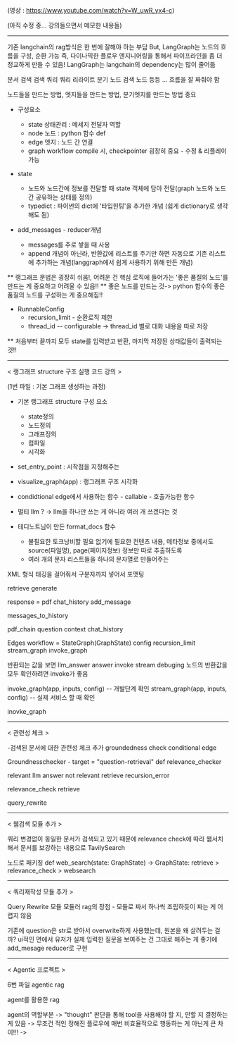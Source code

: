 (영상 : https://www.youtube.com/watch?v=W_uwR_yx4-c) 

(아직 수정 중... 강의들으면서 메모한 내용들) 

---

기존 langchain의 rag방식은 한 번에 잘해야 하는 부담
But, LangGraph는 노드의 흐름을 구성, 순환 가능 
즉, 다이나믹한 플로우 엔지니어링을 통해서 파이프라인을 좀 더 정교하게 만들 수 있음! 
LangGraph는 langchain의 dependency는 많이 줄어듦

문서 검색 
검색 쿼리
쿼리 리라이트
분기 노드
검색 노드
등등 ... 흐름을 잘 짜줘야 함

노드들을 만드는 방법, 엣지들을 만드는 방법, 분기엣지를 만드는 방법 중요 

* 구성요소 
  - state 상태관리 : 메세지 전달자 역할
  - node 노드 : python 함수 def
  - edge 엣지 : 노드 간 연결
  - graph workflow compile 시, checkpointer 굉장히 중요 - 수정 & 리플레이 가능

* state
  - 노드와 노드간에 정보를 전달할 때 state 객체에 담아 전달(graph 노드와 노드 간 공유하는 상태를 정의)
  - typedict : 파이썬의 dict에 '타입힌팅'을 추가한 개념 (쉽게 dictionary로 생각해도 됨)

* add_messages - reducer개념
  - messages를 주로 쌓을 때 사용
  - append 개념이 아닌라, 반환값에 리스트를 주기만 하면 자동으로 기존 리스트에 추가하는 개념(langgraph에서 쉽게 사용하기 위해 만든 개념)

** 랭그래프 문법은 굉장히 쉬움!, 어려운 건 핵심 로직에 들어가는 '좋은 품질의 노드'를 만드는 게 중요하고 어려울 수 있음!!
** 좋은 노드를 만드는 것-> python 함수의 좋은 품질의 노드를 구성하는 게 중요해짐!!

* RunnableConfig
  - recursion_limit - 순환로직 제한
  - thread_id -- configurable
	-> thread_id 별로 대화 내용을 따로 저장

** 처음부터 끝까지 모두 state를 입력받고 반환, 마지막 저장된 상태값들이 출력되는 것!!

---

< 랭그래프 structure 구조 실행 코드 강의 >

(1번 파일 : 기본 그래프 생성하는 과정)

* 기본 랭그래프 structure 구성 요소 
  - state정의
  - 노드정의
  - 그래프정의
  - 컴파일
  - 시각화

* set_entry_point : 시작점을 지정해주는 
* visualize_graph(app) : 랭그래프 구조 시각화 
* condidtional edge에서 사용하는 함수 - callable  - 호출가능한 함수

* 멀티 llm ?
-> llm을 하나만 쓰는 게 아니라 여러 개 쓰겠다는 것
  

* 테디노트님이 만든 format_docs 함수
  - 불필요한 토크낭비할 필요 없기에 필요한 컨텐츠 내용, 메타정보 중에서도 source(파일명), page(페이지정보) 정보만 따로 추출하도록
  - 여러 개의 문자 리스트들을 하나의 문자열로 만들어주는 


XML 형식 태깅을 걸어줘서 구분자까지 넣어서 포맷팅

retrieve
generate

response = pdf
chat_history
add_message

messages_to_history

pdf_chain
question
context
chat_history

Edges
workflow = StateGraph(GraphState)
config
recursion_limit
stream_graph
invoke_graph

반환되는 값을 보면
llm_answer
answer
invoke
stream
debuging
노드의 반환값을 모두 확인하려면 invoke가 좋음

invoke_graph(app, inputs, config) -- 개발단계 확인
stream_graph(app, inputs, config) -- 실제 서비스 할 때 확인

inovke_graph

---

< 관련성 체크 >

-검색된 문서에 대한 관련성 체크 추가
groundedness check
conditional edge

Groundnesschecker - target = "question-retrieval"
def relevance_checker

relevant llm answer
not relevant retrieve
recursion_error

relevance_check
retrieve

query_rewrite

---

< 웹검색 모듈 추가 >

쿼리 변경없이 동일한 문서가 검색되고 있기 때문에
relevance check에 따라 웹서치해서 문서를 보강하는 내용으로
TavilySearch

노드로 패키징
def web_search(state: GraphState) -> GraphState:
retrieve > relevance_check > websearch

---

< 쿼리재작성 모듈 추가 >

Query Rewrite 모듈
모듈러 rag의 장점 - 모듈로 짜서 하나씩 조립하듯이 짜는 게 어렵지 않음

기존에 question은 str로 받아서 overwrite하게 사용했는데,
원본을 왜 살려두는 걸까?
ui적인 면에서 유저가 실제 입력한 질문을 보여주는 건 그대로 해주는 게 좋기에
add_mesage reducer로 구현

---

< Agentic 프로젝트 >

6번 파일
agentic rag

agent를 활용한 rag

agent의 역할부분
-> "thought" 판단을 통해 tool을 사용해야 할 지, 안할 지 결정하는 게 있음
-> 무조건 적인 정해진 플로우에 매번 비효율적으로 행동하는 게 아닌게 큰 차이!!!
->
